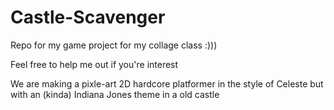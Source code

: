 # Castle-Scavenger
Repo for my game project for my collage class :)))

Feel free to help me out if you're interest

We are making a pixle-art 2D hardcore platformer in the style of Celeste but with an (kinda) Indiana Jones theme in a old castle
